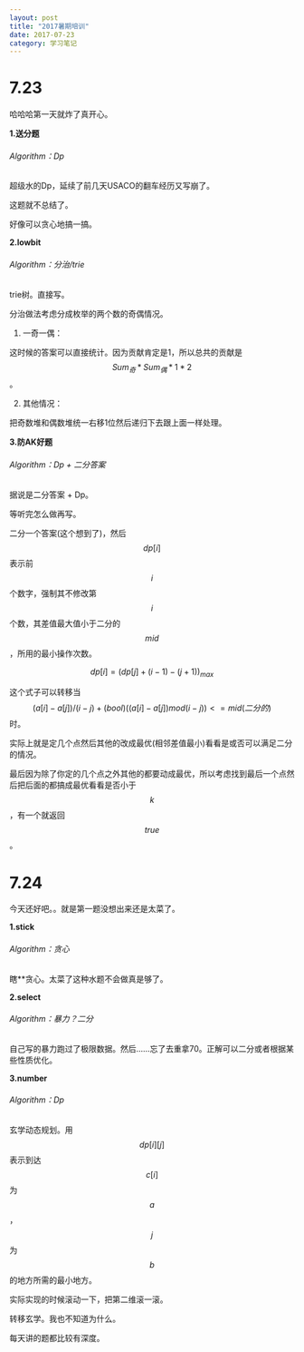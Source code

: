 ```yaml
---
layout: post
title: "2017暑期培训"
date: 2017-07-23
category: 学习笔记
---
```

7.23
====================
哈哈哈第一天就炸了真开心。

**1.送分题**

###### Algorithm：Dp

超级水的Dp，延续了前几天USACO的翻车经历又写崩了。

这题就不总结了。

好像可以贪心地搞一搞。

**2.lowbit**

###### Algorithm：分治/trie

trie树。直接写。

分治做法考虑分成枚举的两个数的奇偶情况。

1. 一奇一偶：

这时候的答案可以直接统计。因为贡献肯定是1，所以总共的贡献是$$Sum_{奇} * Sum_{偶} * 1 * 2$$。

2. 其他情况：

把奇数堆和偶数堆统一右移1位然后递归下去跟上面一样处理。

**3.防AK好题**

###### Algorithm：Dp + 二分答案

据说是二分答案 + Dp。

等听完怎么做再写。

二分一个答案(这个想到了)，然后$$dp[i]$$表示前$$i$$个数字，强制其不修改第$$i$$个数，其差值最大值小于二分的$$mid$$，所用的最小操作次数。

$$dp[i] = (dp[j] + (i - 1) - (j + 1))_{max}$$

这个式子可以转移当$$(a[i] - a[j]) / (i - j) + (bool)((a[i] - a[j]) mod (i - j))  <= mid(二分的)$$时。

实际上就是定几个点然后其他的改成最优(相邻差值最小)看看是或否可以满足二分的情况。

最后因为除了你定的几个点之外其他的都要动成最优，所以考虑找到最后一个点然后把后面的都搞成最优看看是否小于$$k$$，有一个就返回$$true$$。

7.24
====================
今天还好吧。。就是第一题没想出来还是太菜了。

**1.stick**

###### Algorithm：贪心

瞎**贪心。太菜了这种水题不会做真是够了。

**2.select**

###### Algorithm：暴力？二分

自己写的暴力跑过了极限数据。然后……忘了去重拿70。正解可以二分或者根据某些性质优化。

**3.number**

###### Algorithm：Dp

玄学动态规划。用$$dp[i][j]$$表示到达$$c[i]$$为$$a$$，$$j$$为$$b$$的地方所需的最小地方。

实际实现的时候滚动一下，把第二维滚一滚。

转移玄学。我也不知道为什么。

每天讲的题都比较有深度。